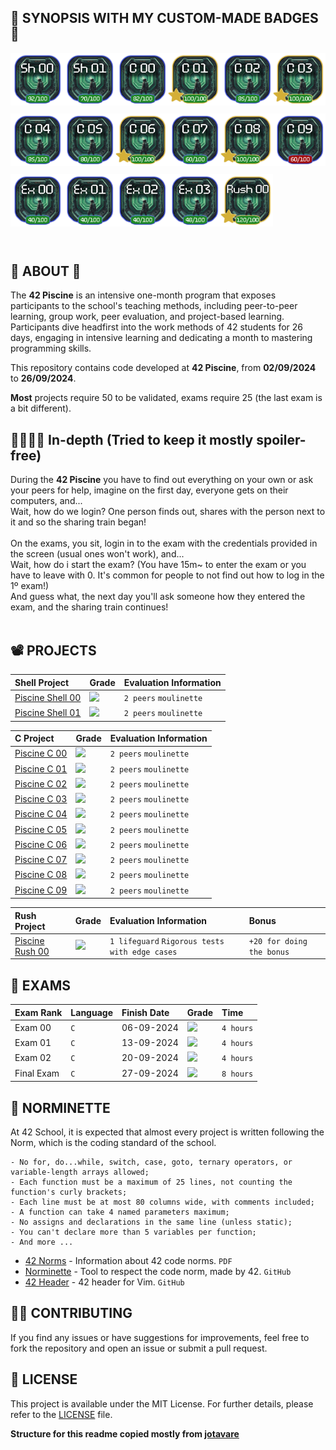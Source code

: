 ## 🦺  SYNOPSIS WITH MY CUSTOM-MADE BADGES 🦺

<div style="display: flex; flex-wrap: wrap; justify-content: space-between;">
  <div style="width: 16.66%; margin-bottom: 10px;">
    <img src="https://raw.githubusercontent.com/tdanielsousa/tdaniel-/main/piscine_badges/sh00.webp" alt="sh00 Badge" style="width: 100%; height: auto;">
  </div>
  <div style="width: 16.66%; margin-bottom: 10px;">
    <img src="https://raw.githubusercontent.com/tdanielsousa/tdaniel-/main/piscine_badges/sh01.webp" alt="sh01 Badge" style="width: 100%; height: auto;">
  </div>
  <div style="width: 16.66%; margin-bottom: 10px;">
    <img src="https://raw.githubusercontent.com/tdanielsousa/tdaniel-/main/piscine_badges/c00.webp" alt="C00 Badge" style="width: 100%; height: auto;">
  </div>
  <div style="width: 16.66%; margin-bottom: 10px;">
    <img src="https://raw.githubusercontent.com/tdanielsousa/tdaniel-/main/piscine_badges/c01.webp" alt="c01 Badge" style="width: 100%; height: auto;">
  </div>
  <div style="width: 16.66%; margin-bottom: 10px;">
    <img src="https://raw.githubusercontent.com/tdanielsousa/tdaniel-/main/piscine_badges/c02.webp" alt="c02 Badge" style="width: 100%; height: auto;">
  </div>
  <div style="width: 16.66%; margin-bottom: 10px;">
    <img src="https://raw.githubusercontent.com/tdanielsousa/tdaniel-/main/piscine_badges/c03.webp" alt="c03 Badge" style="width: 100%; height: auto;">
  </div>
  
  <div style="width: 16.66%; margin-bottom: 10px;">
    <img src="https://raw.githubusercontent.com/tdanielsousa/tdaniel-/main/piscine_badges/c04.webp" alt="c04 Badge" style="width: 100%; height: auto;">
  </div>
  <div style="width: 16.66%; margin-bottom: 10px;">
    <img src="https://raw.githubusercontent.com/tdanielsousa/tdaniel-/main/piscine_badges/c05.webp" alt="c05 Badge" style="width: 100%; height: auto;">
  </div>
  <div style="width: 16.66%; margin-bottom: 10px;">
    <img src="https://raw.githubusercontent.com/tdanielsousa/tdaniel-/main/piscine_badges/c06.webp" alt="c06 Badge" style="width: 100%; height: auto;">
  </div>
  <div style="width: 16.66%; margin-bottom: 10px;">
    <img src="https://raw.githubusercontent.com/tdanielsousa/tdaniel-/main/piscine_badges/c07.webp" alt="c07 Badge" style="width: 100%; height: auto;">
  </div>
  <div style="width: 16.66%; margin-bottom: 10px;">
    <img src="https://raw.githubusercontent.com/tdanielsousa/tdaniel-/main/piscine_badges/c08.webp" alt="c08 Badge" style="width: 100%; height: auto;">
  </div>
  <div style="width: 16.66%; margin-bottom: 10px;">
    <img src="https://raw.githubusercontent.com/tdanielsousa/tdaniel-/main/piscine_badges/c09.webp" alt="c09 Badge" style="width: 100%; height: auto;">
  </div>
  
  <div style="width: 16.66%; margin-bottom: 10px;">
    <img src="https://raw.githubusercontent.com/tdanielsousa/tdaniel-/main/piscine_badges/ex00.webp" alt="ex00 Badge" style="width: 100%; height: auto;">
  </div>
  <div style="width: 16.66%; margin-bottom: 10px;">
    <img src="https://raw.githubusercontent.com/tdanielsousa/tdaniel-/main/piscine_badges/ex01.webp" alt="ex01 Badge" style="width: 100%; height: auto;">
  </div>
  <div style="width: 16.66%; margin-bottom: 10px;">
    <img src="https://raw.githubusercontent.com/tdanielsousa/tdaniel-/main/piscine_badges/ex02.webp" alt="ex02 Badge" style="width: 100%; height: auto;">
  </div>
  <div style="width: 16.66%; margin-bottom: 10px;">
    <img src="https://raw.githubusercontent.com/tdanielsousa/tdaniel-/main/piscine_badges/ex03.webp" alt="ex03 Badge" style="width: 100%; height: auto;">
  </div>
  <div style="width: 16.66%; margin-bottom: 10px;">
    <img src="https://raw.githubusercontent.com/tdanielsousa/tdaniel-/main/piscine_badges/rush00.webp" alt="rush00 Badge" style="width: 100%; height: auto;">
  </div>
  <!-- Empty placeholder to keep alignment -->
  <div style="width: 16.66%; margin-bottom: 10px; visibility: hidden;"></div>
</div>

<br>

## 🦺  ABOUT  🦺

The **42 Piscine** is an intensive one-month program that exposes participants to the school's teaching methods, including peer-to-peer learning, group work, peer evaluation, and project-based learning. <br>
Participants dive headfirst into the work methods of 42 students for 26 days, engaging in intensive learning and dedicating a month to mastering programming skills. <br>

This repository contains code developed at **42 Piscine**, from **02/09/2024** to **26/09/2024**.

**Most** projects require 50 to be validated, exams require 25 (the last exam is a bit different).

## 🏊‍♂️🏊‍♂️ In-depth (Tried to keep it mostly spoiler-free)

During the **42 Piscine** you have to find out everything on your own or ask your peers for help, imagine on the first day, everyone gets on their computers, and... <br>
Wait, how do we login? One person finds out, shares with the person next to it and so the sharing train began! <br>
<br>
On the exams, you sit, login in to the exam with the credentials provided in the screen (usual ones won't work), and...  <br>
Wait, how do i start the exam? (You have 15m~ to enter the exam or you have to leave with 0. It's common for people to not find out how to log in the 1º exam!) <br>
And guess what, the next day you'll ask someone how they entered the exam, and the sharing train continues! <br>
<br>
## 📽 PROJECTS
<div align="center">
	
| Shell Project | Grade | Evaluation Information |
| :--- | :--- | :--- |
| [Piscine Shell 00](#) | <img src="https://img.shields.io/badge/92%20%2F%20100-success"/> | `2 peers`  `moulinette` |
| [Piscine Shell 01](#) | <img src="https://img.shields.io/badge/70%20%2F%20100-success"/> | `2 peers`  `moulinette` |

| C Project | Grade | Evaluation Information |
| :--- | :--- | :--- |
| [Piscine C 00](https://github.com/tdanielsousa/42School/tree/main/Piscine/C00) | <img src="https://img.shields.io/badge/82%20%2F%20100-success"/> | `2 peers` `moulinette` |
| [Piscine C 01](https://github.com/tdanielsousa/42School/tree/main/Piscine/C01) | <img src="https://img.shields.io/badge/100%20%2F%20100-success"/> | `2 peers` `moulinette` |
| [Piscine C 02](https://github.com/tdanielsousa/42School/tree/main/Piscine/C02) | <img src="https://img.shields.io/badge/85%20%2F%20100-success"/> | `2 peers` `moulinette` |
| [Piscine C 03](https://github.com/tdanielsousa/42School/tree/main/Piscine/C03) | <img src="https://img.shields.io/badge/100%20%2F%20100-success"/> | `2 peers` `moulinette` |
| [Piscine C 04](https://github.com/tdanielsousa/42School/tree/main/Piscine/C04) | <img src="https://img.shields.io/badge/85%20%2F%20100-success"/> | `2 peers` `moulinette` |
| [Piscine C 05](https://github.com/tdanielsousa/42School/tree/main/Piscine/C05) | <img src="https://img.shields.io/badge/80%20%2F%20100-success"/> | `2 peers` `moulinette` |
| [Piscine C 06](https://github.com/tdanielsousa/42School/tree/main/Piscine/C06) | <img src="https://img.shields.io/badge/100%20%2F%20100-success"/> | `2 peers` `moulinette` |
| [Piscine C 07](https://github.com/tdanielsousa/42School/tree/main/Piscine/C07) | <img src="https://img.shields.io/badge/60%20%2F%20100-success"/> | `2 peers` `moulinette` |
| [Piscine C 08](https://github.com/tdanielsousa/42School/tree/main/Piscine/C08) | <img src="https://img.shields.io/badge/100%20%2F%20100-success"/> | `2 peers` `moulinette` |
| [Piscine C 09](https://github.com/tdanielsousa/42School/tree/main/Piscine/C09) | <img src="https://img.shields.io/badge/60%20%2F%20100-red"/> | `2 peers` `moulinette` |

| Rush Project | Grade | Evaluation Information | Bonus |
| :--- | :--- | :--- | :--- |
| [Piscine Rush 00](#) | <img src="https://img.shields.io/badge/score-120%20%2F%20100-green"/> | `1 lifeguard` `Rigorous tests with edge cases` | `+20 for doing the bonus` |

</div>
	
## 📝 EXAMS
<div align="center">

| Exam Rank | Language | Finish Date | Grade | Time |
| :--- | :--- | :--- | :--- | :--- |
| Exam 00 | `C` | 06-09-2024 | <img src="https://img.shields.io/badge/40%20%2F%20100%20%E2%98%85-sucess"/> | `4 hours` |
| Exam 01 | `C` | 13-09-2024 | <img src="https://img.shields.io/badge/40%20%2F%20100%20%E2%98%85-sucess"/> | `4 hours` |
| Exam 02 | `C` | 20-09-2024 | <img src="https://img.shields.io/badge/40%20%2F%20100%20%E2%98%85-sucess"/> | `4 hours` |
| Final Exam | `C` | 27-09-2024 | <img src="https://img.shields.io/badge/48%20%2F%20100%20%E2%98%85-sucess"/> | `8 hours` |

</div>

## 🚸 NORMINETTE
At 42 School, it is expected that almost every project is written following the Norm, which is the coding standard of the school.

```
- No for, do...while, switch, case, goto, ternary operators, or variable-length arrays allowed;
- Each function must be a maximum of 25 lines, not counting the function's curly brackets;
- Each line must be at most 80 columns wide, with comments included;
- A function can take 4 named parameters maximum;
- No assigns and declarations in the same line (unless static);
- You can't declare more than 5 variables per function;
- And more ...
```

* [42 Norms](https://github.com/42School/norminette/blob/master/pdf/en.norm.pdf) - Information about 42 code norms. `PDF`
* [Norminette](https://github.com/42School/norminette) - Tool to respect the code norm, made by 42. `GitHub`
* [42 Header](https://github.com/42Paris/42header) - 42 header for Vim. `GitHub`

## 🧑‍💻 CONTRIBUTING

If you find any issues or have suggestions for improvements, feel free to fork the repository and open an issue or submit a pull request.

## 🛂 LICENSE

This project is available under the MIT License. For further details, please refer to the [LICENSE](https://github.com/jotavare/42-piscine/blob/main/LICENSE) file.


 **Structure for this readme copied mostly from [jotavare](https://github.com/jotavare/)**
